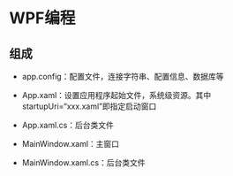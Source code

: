 # WPF编程

## 组成

- app.config：配置文件，连接字符串、配置信息、数据库等

- App.xaml：设置应用程序起始文件，系统级资源。其中startupUri=“xxx.xaml”即指定启动窗口

- App.xaml.cs：后台类文件

- MainWindow.xaml：主窗口

- MainWindow.xaml.cs：后台类文件